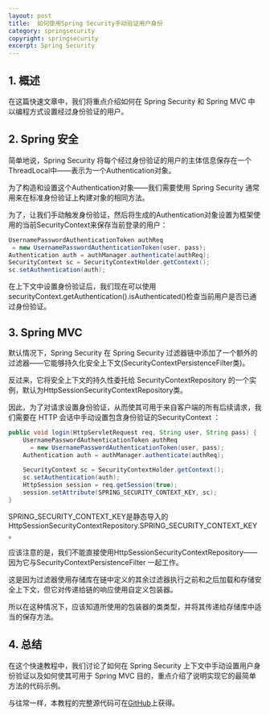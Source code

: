 ```yaml
---
layout: post
title:  如何使用Spring Security手动验证用户身份
category: springsecurity
copyright: springsecurity
excerpt: Spring Security
---
```


## 1. 概述

在这篇快速文章中，我们将重点介绍如何在 Spring Security 和 Spring MVC 中以编程方式设置经过身份验证的用户。

## 2. Spring 安全

简单地说，Spring Security 将每个经过身份验证的用户的主体信息保存在一个ThreadLocal中——表示为一个Authentication对象。

为了构造和设置这个Authentication对象——我们需要使用 Spring Security 通常用来在标准身份验证上构建对象的相同方法。

为了，让我们手动触发身份验证，然后将生成的Authentication对象设置为框架使用的当前SecurityContext来保存当前登录的用户：

```java
UsernamePasswordAuthenticationToken authReq
 = new UsernamePasswordAuthenticationToken(user, pass);
Authentication auth = authManager.authenticate(authReq);
SecurityContext sc = SecurityContextHolder.getContext();
sc.setAuthentication(auth);
```

在上下文中设置身份验证后，我们现在可以使用securityContext.getAuthentication().isAuthenticated()检查当前用户是否已通过身份验证。

## 3. Spring MVC

默认情况下，Spring Security 在 Spring Security 过滤器链中添加了一个额外的过滤器——它能够持久化安全上下文(SecurityContextPersistenceFilter类)。

反过来，它将安全上下文的持久性委托给 SecurityContextRepository 的一个实例，默认为HttpSessionSecurityContextRepository类。

因此，为了对请求设置身份验证，从而使其可用于来自客户端的所有后续请求，我们需要在 HTTP 会话中手动设置包含身份验证的SecurityContext ：

```java
public void login(HttpServletRequest req, String user, String pass) { 
    UsernamePasswordAuthenticationToken authReq
      = new UsernamePasswordAuthenticationToken(user, pass);
    Authentication auth = authManager.authenticate(authReq);
    
    SecurityContext sc = SecurityContextHolder.getContext();
    sc.setAuthentication(auth);
    HttpSession session = req.getSession(true);
    session.setAttribute(SPRING_SECURITY_CONTEXT_KEY, sc);
}
```

SPRING_SECURITY_CONTEXT_KEY是静态导入的HttpSessionSecurityContextRepository.SPRING_SECURITY_CONTEXT_KEY。

应该注意的是，我们不能直接使用HttpSessionSecurityContextRepository——因为它与SecurityContextPersistenceFilter 一起工作。

这是因为过滤器使用存储库在链中定义的其余过滤器执行之前和之后加载和存储安全上下文，但它对传递给链的响应使用自定义包装器。

所以在这种情况下，应该知道所使用的包装器的类类型，并将其传递给存储库中适当的保存方法。

## 4. 总结

在这个快速教程中，我们讨论了如何在 Spring Security 上下文中手动设置用户身份验证以及如何使其可用于 Spring MVC 目的，重点介绍了说明实现它的最简单方法的代码示例。

与往常一样，本教程的完整源代码可在[GitHub](https://github.com/tuyucheng7/taketoday-tutorial4j/tree/master/spring-security-modules)上获得。
